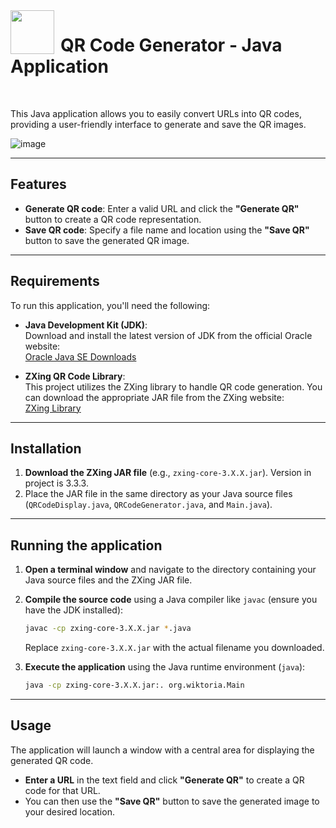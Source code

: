 <img src="https://github.com/user-attachments/assets/70202176-95f4-4c7e-8aed-75f1c61aa80e" width="70" align="left" style="margin-right: 10px;">

# **QR Code Generator - Java Application**

<br clear="left">

This Java application allows you to easily convert URLs into QR codes, providing a user-friendly interface to generate and save the QR images.

![image](https://github.com/user-attachments/assets/ad0a85e4-f6be-43f7-a353-ff918a2e73f9)

---

## **Features**  
- **Generate QR code**: Enter a valid URL and click the **"Generate QR"** button to create a QR code representation.  
- **Save QR code**: Specify a file name and location using the **"Save QR"** button to save the generated QR image.  
---

## **Requirements**

To run this application, you'll need the following:  

- **Java Development Kit (JDK)**:  
  Download and install the latest version of JDK from the official Oracle website:  
  [Oracle Java SE Downloads](https://www.oracle.com/java/technologies/javase/downloads.html)  

- **ZXing QR Code Library**:  
  This project utilizes the ZXing library to handle QR code generation. You can download the appropriate JAR file from the ZXing website:  
  [ZXing Library](https://mvnrepository.com/artifact/com.google.zxing)

---

## **Installation**

1. **Download the ZXing JAR file** (e.g., `zxing-core-3.X.X.jar`). Version in project is 3.3.3.  
2. Place the JAR file in the same directory as your Java source files (`QRCodeDisplay.java`, `QRCodeGenerator.java`, and `Main.java`).  

---

## **Running the application**

1. **Open a terminal window** and navigate to the directory containing your Java source files and the ZXing JAR file.  
   
2. **Compile the source code** using a Java compiler like `javac` (ensure you have the JDK installed):

    ```bash
    javac -cp zxing-core-3.X.X.jar *.java
    ```

    Replace `zxing-core-3.X.X.jar` with the actual filename you downloaded.  

3. **Execute the application** using the Java runtime environment (`java`):  

    ```bash
    java -cp zxing-core-3.X.X.jar:. org.wiktoria.Main
    ```

---

## **Usage**

The application will launch a window with a central area for displaying the generated QR code.  
- **Enter a URL** in the text field and click **"Generate QR"** to create a QR code for that URL.  
- You can then use the **"Save QR"** button to save the generated image to your desired location.


